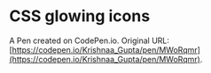 # CSS glowing icons

A Pen created on CodePen.io. Original URL: [https://codepen.io/Krishnaa_Gupta/pen/MWoRqmr](https://codepen.io/Krishnaa_Gupta/pen/MWoRqmr).


